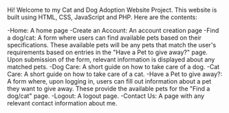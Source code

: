 Hi! Welcome to my Cat and Dog Adoption Website Project. This website is built using HTML, CSS, JavaScript and PHP. Here are the contents:

-Home: A home page
-Create an Account: An account creation page
-Find a dog/cat: A form where users can find available pets based on their specifications. These available pets will be any pets that match the user's requirements 
                 based on entries in the "Have a Pet to give away?" page. Upon submission of the form, relevant information is displayed about any matched pets.
-Dog Care: A short guide on how to take care of a dog.
-Cat Care: A short guide on how to take care of a cat.
-Have a Pet to give away?: A form where, upon logging in, users can fill out information about a pet they want to give away. These provide the available pets for the 
                          "Find a dog/cat" page.
-Logout: A logout page.
-Contact Us: A page with any relevant contact information about me.
